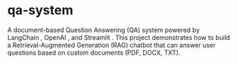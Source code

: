 # qa-system
A document-based Question Answering (QA) system powered by LangChain , OpenAI , and Streamlit . This project demonstrates how to build a Retrieval-Augmented Generation (RAG) chatbot that can answer user questions based on custom documents (PDF, DOCX, TXT).
